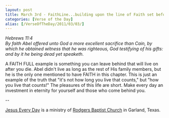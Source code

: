 ```yaml
---
layout: post
title: March 3rd - FaithLine...building upon the line of Faith set before
categories: [Verse of the Day]
alias: [/VerseOfTheDay/2011/03/03/]
---
```


_Hebrews 11:4  
By faith Abel offered unto God a more excellent sacrifice than Cain,
by which he obtained witness that he was righteous, God testifying of
his gifts: and by it he being dead yet speaketh._

A FAITH FULL example is something you can leave behind that will
live on after you die. Abel didn't live as long as the rest of His
family members, but he is the only one mentioned to have FAITH in
this chapter. This is just an example of the truth that "it's not how
long you live that counts," but "how you live that counts!" The
pleasures of this life are short. Make every day an investment in
eternity for yourself and those who come behind you.

 --

<a href=http://jesuseveryday.net>Jesus Every Day</a> is a ministry of <a href=http://rodgersbaptist.net>Rodgers Baptist Church</a> in Garland, Texas.
